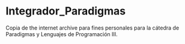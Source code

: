 # Integrador_Paradigmas
Copia de the internet archive para fines personales para la cátedra de Paradigmas y Lenguajes de Programación III.

